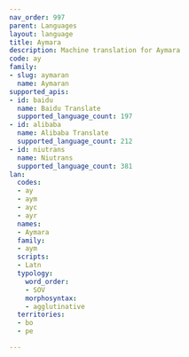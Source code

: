 ```yaml
---
nav_order: 997
parent: Languages
layout: language
title: Aymara
description: Machine translation for Aymara
code: ay
family:
- slug: aymaran
  name: Aymaran
supported_apis:
- id: baidu
  name: Baidu Translate
  supported_language_count: 197
- id: alibaba
  name: Alibaba Translate
  supported_language_count: 212
- id: niutrans
  name: Niutrans
  supported_language_count: 381
lan:
  codes:
  - ay
  - aym
  - ayc
  - ayr
  names:
  - Aymara
  family:
  - aym
  scripts:
  - Latn
  typology:
    word_order:
    - SOV
    morphosyntax:
    - agglutinative
  territories:
  - bo
  - pe

---
```


